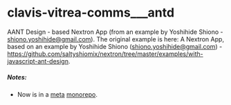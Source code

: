 # clavis-vitrea-comms___antd
AANT Design - based Nextron App (from an example by Yoshihide Shiono - shiono.yoshihide@gmail.com). The original example is here: A Nextron App, based on an example by Yoshihide Shiono (shiono.yoshihide@gmail.com) - https://github.com/saltyshiomix/nextron/tree/master/examples/with-javascript-ant-design.
##### Notes:
- Now is in a [meta](https://github.com/mateodelnorte/meta) [monorepo](https://github.com/mzhukov1973/clavis-vitrea-comms-meta-monorepo).
